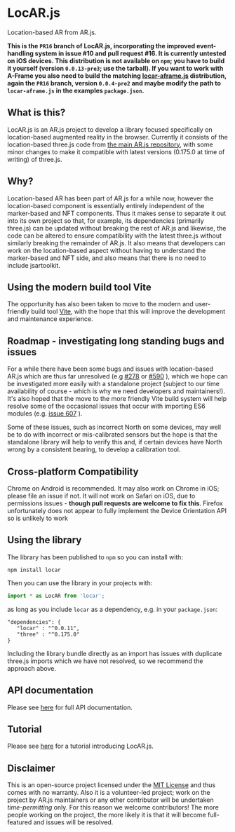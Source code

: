 # LocAR.js

Location-based AR from AR.js.

**This is the `PR16` branch of LocAR.js, incorporating the improved event-handling system in issue #10 and pull request #16. It is currently untested on iOS devices. This distribution is not available on `npm`; you have to build it yourself (version `0.0.13-pre3`; use the tarball). If you want to work with A-Frame you also need to build the matching [locar-aframe.js](https://github.com/AR-js-org/locar-aframe.js) distribution, again the `PR16` branch, version `0.0.4-pre2` and maybe modify the path to `locar-aframe.js` in the examples `package.json`.**

## What is this?

LocAR.js is an AR.js project to develop a library focused specifically on location-based augmented reality in the browser. Currently it consists of the location-based three.js code from [the main AR.js repository](https://github.com/AR-js-org/AR.js), with some minor changes to make it compatible with latest versions (0.175.0 at time of writing) of three.js.

## Why?

Location-based AR has been part of AR.js for a while now, however the location-based component is essentially entirely independent of the marker-based and NFT components. Thus it makes sense to separate it out into its own project so that, for example, its dependencies (primarily three.js) can be updated without breaking the rest of AR.js and likewise, the code can be altered to ensure compatibility with the latest three.js without similarly breaking the remainder of AR.js. It also means that developers can work on the location-based aspect without having to understand the marker-based and NFT side, and also means that there is no need to include jsartoolkit.

## Using the modern build tool Vite

The opportunity has also been taken to move to the modern and user-friendly build tool [Vite](https://vitejs.dev), with the hope that this will improve the development and maintenance experience.

## Roadmap - investigating long standing bugs and issues

For a while there have been some bugs and issues with location-based AR.js which are thus far unresolved (e.g [#278](https://github.com/AR-js-org/AR.js/issues/278) or [#590](https://github.com/AR-js-org/AR.js/issues/590) ), which we hope can be investigated more easily with a standalone project (subject to our time availability of course - which is why we need developers and maintainers!). It's also hoped that the move to the more friendly Vite build system will help resolve some of the occasional issues that occur with importing ES6 modules (e.g. [issue 607](https://github.com/AR-js-org/AR.js/issues/607) ).

Some of these issues, such as incorrect North on some devices, may well be to do with incorrect or mis-calibrated sensors but the hope is that the standalone library will help to verify this and, if certain devices have North wrong by a consistent bearing, to develop a calibration tool.

## Cross-platform Compatibility

Chrome on Android is recommended. It may also work on Chrome in iOS; please file an issue if not. It will not work on Safari on iOS, due to permissions issues - **though pull requests are welcome to fix this**. Firefox unfortunately does not appear to fully implement the Device Orientation API so is unlikely to work

## Using the library

The library has been published to `npm` so you can install with:
```
npm install locar
```

Then you can use the library in your projects with:

```javascript
import * as LocAR from 'locar';
```

as long as you include `locar` as a dependency, e.g. in your `package.json`:
```
"dependencies": {
   "locar" : "^0.0.11",
   "three" : "^0.175.0"
}
```

Including the library bundle directly as an import has issues with duplicate three.js imports which we have not resolved, so we recommend the approach above.

## API documentation

Please see [here](https://ar-js-org.github.io/locar.js/api) for full API documentation.

## Tutorial

Please see [here](https://github.com/AR-js-org/locar.js/blob/master/docs/tutorial/index.md) for a tutorial introducing LocAR.js.

## Disclaimer

This is an open-source project licensed under the [MIT License](LICENSE) and thus comes with no warranty. Also it is a volunteer-led project; work on the project by AR.js maintainers or any other contributor will be undertaken *time-permitting* only. For this reason we welcome contributors! The more people working on the project, the more likely it is that it will become full-featured and issues will be resolved.
